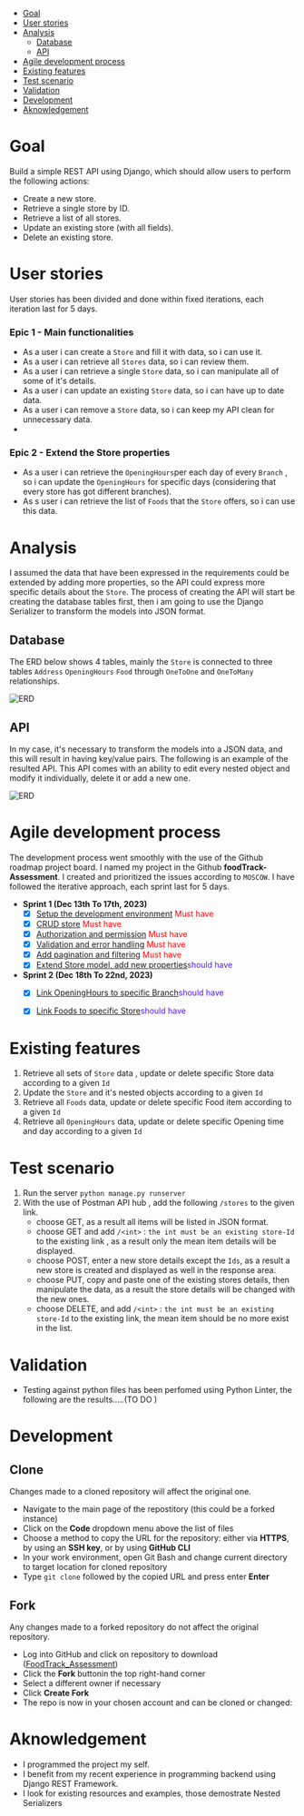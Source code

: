 
- [Goal](#goal)
- [User stories](#user-stories)
- [Analysis](#analysis)
  - [Database](#database)
  - [API](#api)
- [Agile development process](#agile-development-process)
- [Existing features](#existing-features)
- [Test scenario](#test-scenario)
- [Validation](#validation)
- [Development](#development)
- [Aknowledgement](#aknowledgement)



# Goal
Build a simple REST API using Django, which should allow users to perform the following actions:
- Create a new store.
- Retrieve a single store by ID.
- Retrieve a list of all stores.
- Update an existing store (with all fields).
- Delete an existing store.


# User stories
User stories has been divided and done within fixed iterations, each iteration last for 5 days.

### **Epic 1 - Main functionalities**
- As a user i can create a `Store` and fill it with data, so i can use it.
- As a user i can retrieve all  `Stores` data, so i can review them.
- As a user i can retrieve a single `Store` data, so i can manipulate all of some of it's details.
- As a user i can update an existing `Store` data, so i can have up to date data.
- As a user i can remove a `Store` data, so i can keep my API clean for unnecessary data. 
- 

### **Epic 2 - Extend the Store properties**
- As a user i can retrieve  the `OpeningHours`per each day of every `Branch` , so i can update the `OpeningHours` for specific days (considering that every store has got different branches).
- As s user i can retrieve the list of `Foods` that the `Store` offers, so i can use this data.

# Analysis
I assumed the data that have been expressed in the requirements could be extended by adding more properties, so the API could express more specific details about the `Store`.
The process of creating the API will start be creating the database tables first, then i am going to use the Django Serializer to transform the models into JSON format.

## Database
The ERD below shows 4 tables, mainly the `Store` is connected to three tables `Address` `OpeningHours` `Food` through `OneToOne` and `OneToMany` relationships.

![ERD](./store/images/ERD.png)


## API
In my case, it's necessary to transform the models into a JSON data, and this will result in having  key/value pairs.
The following is an example of the resulted API.
This API comes with an ability to edit every nested object and modify it individually, delete it or add a new one.

![ERD](./store/images/JSON-Results.png)


# Agile development process
The development process went smoothly with the use of the Github roadmap project board.
I named my project in the Github **foodTrack-Assessment**.
I created and prioritized  the issues according to `MOSCOW`.
I have followed the iterative approach, each sprint last for 5 days.
- **Sprint 1 (Dec 13th To 17th, 2023)**
    - [x] [Setup the development environment](https://github.com/Nazek-Altayeb/FoodTrack_Assessment/issues/1) <span style="color:red">Must have</span>
    - [x] [CRUD store](https://github.com/Nazek-Altayeb/FoodTrack_Assessment/issues/2) <span style="color:red">Must have</span>
    - [x] [Authorization and permission](https://github.com/Nazek-Altayeb/FoodTrack_Assessment/issues/3) <span style="color:red">Must have</span>
    - [x] [Validation and error handling](https://github.com/Nazek-Altayeb/FoodTrack_Assessment/issues/4) <span style="color:red">Must have</span>
    - [x] [Add pagination and filtering](https://github.com/Nazek-Altayeb/FoodTrack_Assessment/issues/5) <span style="color:red">Must have</span>
    - [x] [Extend Store model, add new properties](https://github.com/Nazek-Altayeb/FoodTrack_Assessment/issues/6)<span style="color:#5319E7">should have</span>

- **Sprint 2 (Dec 18th To 22nd, 2023)**
    - [x] [Link OpeningHours to specific Branch](https://github.com/Nazek-Altayeb/FoodTrack_Assessment/issues/7)<span style="color:#5319E7">should have</span>
    - [x] [Link Foods to specific Store](https://github.com/Nazek-Altayeb/FoodTrack_Assessment/issues/8)<span style="color:#5319E7">should have</span>


# Existing features
1. Retrieve all sets of `Store` data , update or delete specific Store data according to a given `Id`
2. Update the `Store` and it's nested objects according to a given `Id`
3. Retrieve all `Foods` data, update or delete specific Food item according to a given `Id`
4. Retrieve all `OpeningHours` data, update or delete specific Opening time and day according to a given `Id`

# Test scenario
1. Run the server `python manage.py runserver`
2. With the use of Postman  API hub , add the following `/stores` to the given link.
    - choose GET, as a result all items will be listed in JSON format.
    - choose GET and add `/<int>` : `the int must be an existing store-Id` to the existing link , as a result only the mean item details will be displayed.
    - choose POST, enter a new store details except the `Ids`, as a result a new store is created and displayed as well in the response area. 
    - choose PUT, copy and paste one of the existing stores details, then manipulate the data, as a result the store details will be changed with the new ones.
    - choose DELETE, and add `/<int>` : `the int must be an existing store-Id`  to the existing link, the mean item should be no more exist in the list.


# Validation
- Testing against python files has been perfomed using Python Linter, the following are the results.....(TO DO )


# Development

## Clone
Changes made to a cloned repository will affect the original one.

- Navigate to the main page of the repostitory (this could be a forked instance)
- Click on the **Code** dropdown menu above the list of files
- Choose a method to copy the URL for the repository: either via **HTTPS**, by using an **SSH key**, or by using **GitHub CLI**
- In your work environment, open Git Bash and change current directory to target location for cloned repository
- Type ``git clone`` followed by the copied URL and press enter **Enter**

## Fork

Any changes made to a forked repository do not affect the original repository.

- Log into GitHub and click on repository to download ([FoodTrack_Assessment](https://github.com/Nazek-Altayeb/FoodTrack_Assessment))
- Click the **Fork** buttonin the top right-hand corner
- Select a different owner if necessary
- Click **Create Fork**
- The repo is now in your chosen account and can be cloned or changed:

# Aknowledgement

- I programmed the project my self.
- I benefit from my recent experience in programming backend using Django REST Framework.
- I look for existing resources and examples, those demostrate Nested Serializers